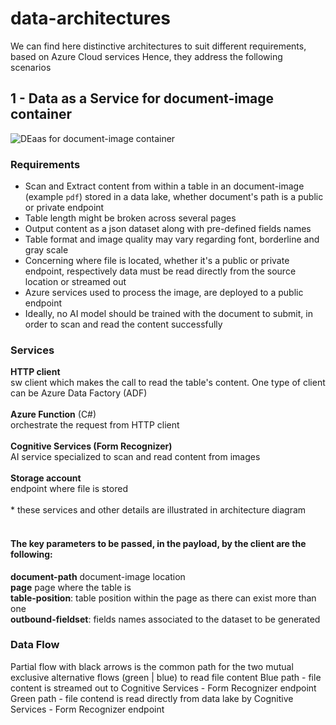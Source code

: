 # data-architectures

We can find here distinctive architectures to suit different requirements, based on Azure Cloud services
Hence, they address the following scenarios

## 1 - Data as a Service for document-image container

![DEaas for document-image container](https://raw.githubusercontent.com/<username>/paulo-jsilva/data-architectures/master/DEaaS-4document-image-2.png)

### Requirements
- Scan and Extract content from within a table in an document-image (example `pdf`) stored in a data lake, whether document's path is a public or private endpoint
- Table length might be broken across several pages
- Output content as a json dataset along with pre-defined fields names
- Table format and image quality may vary regarding font, borderline and gray scale
- Concerning where file is located, whether it's a public or private endpoint, respectively data must be read directly from the source location or streamed out
- Azure services used to process the image, are deployed to a public endpoint
- Ideally, no AI model should be trained with the document to submit, in order to scan and read the content successfully

### Services
**HTTP client**</br>
sw client which makes the call to read the table's content. One type of client can be Azure Data Factory (ADF) </br></br>
**Azure Function** (C#) </br>
orchestrate the request from HTTP client </br></br>
**Cognitive Services (Form Recognizer)** </br> 
AI service specialized to scan and read content from images </br></br>
**Storage account** </br>
endpoint where file is stored </br></br>
\* these services and other details are illustrated in architecture diagram 
</br></br>
#### The key parameters to be passed, in the payload, by the client are the following: </br>
**document-path** document-image location </br>
**page** page where the table is </br>
**table-position**: table position within the page as there can exist more than one </br>
**outbound-fieldset**: fields names associated to the dataset to be generated

### Data Flow
Partial flow with black arrows is the common path for the two mutual exclusive alternative flows (green | blue) to read file content
Blue path - file content is streamed out to Cognitive Services - Form Recognizer endpoint
Green path - file contend is read directly from data lake by Cognitive Services - Form Recognizer endpoint

